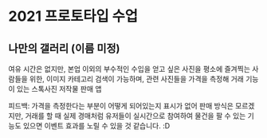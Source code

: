 # 2021 프로토타입 수업
## 나만의 갤러리 (이름 미정)
여유 시간은 없지만, 본업 이외의 부수적인 수입을 얻고 싶은 사진을 평소에 즐겨찍는 사람들을 위한, 이미지 카테고리 검색이 가능하며, 관련 사진들을 가격을 측정해 거래 기능이 있는 스톡사진 저작물 판매 앱



피드백: 가격을 측정한다는 부분이 어떻게 되어있는지 표시가 없어 판매 방식은 모르겠지만, 거래를 할 때 실제 경매처럼 유저들이 실시간으로 참여하여 물건을 팔 수 있는 기능도 있으면 이벤트 효과를 노릴 수 있을 것 같습니다. :D
